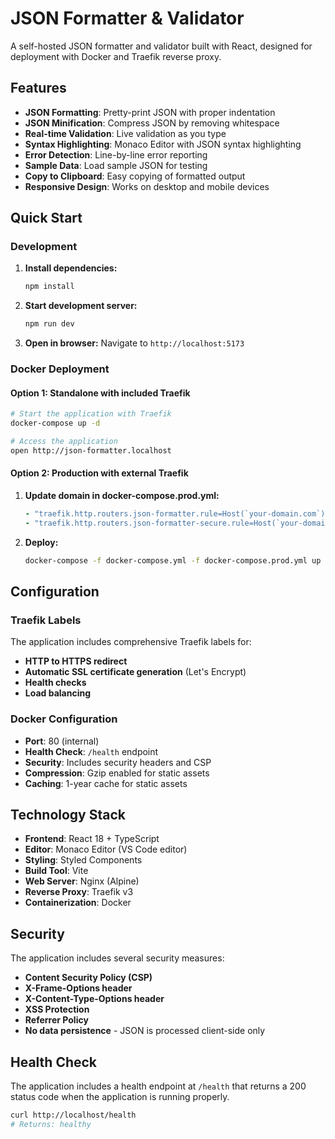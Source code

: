 # JSON Formatter & Validator

A self-hosted JSON formatter and validator built with React, designed for deployment with Docker and Traefik reverse proxy.

## Features

- **JSON Formatting**: Pretty-print JSON with proper indentation
- **JSON Minification**: Compress JSON by removing whitespace
- **Real-time Validation**: Live validation as you type
- **Syntax Highlighting**: Monaco Editor with JSON syntax highlighting
- **Error Detection**: Line-by-line error reporting
- **Sample Data**: Load sample JSON for testing
- **Copy to Clipboard**: Easy copying of formatted output
- **Responsive Design**: Works on desktop and mobile devices

## Quick Start

### Development

1. **Install dependencies:**
   ```bash
   npm install
   ```

2. **Start development server:**
   ```bash
   npm run dev
   ```

3. **Open in browser:**
   Navigate to `http://localhost:5173`

### Docker Deployment

#### Option 1: Standalone with included Traefik

```bash
# Start the application with Traefik
docker-compose up -d

# Access the application
open http://json-formatter.localhost
```

#### Option 2: Production with external Traefik

1. **Update domain in docker-compose.prod.yml:**
   ```yaml
   - "traefik.http.routers.json-formatter.rule=Host(`your-domain.com`)"
   - "traefik.http.routers.json-formatter-secure.rule=Host(`your-domain.com`)"
   ```

2. **Deploy:**
   ```bash
   docker-compose -f docker-compose.yml -f docker-compose.prod.yml up -d
   ```

## Configuration

### Traefik Labels

The application includes comprehensive Traefik labels for:

- **HTTP to HTTPS redirect**
- **Automatic SSL certificate generation** (Let's Encrypt)
- **Health checks**
- **Load balancing**

### Docker Configuration

- **Port**: 80 (internal)
- **Health Check**: `/health` endpoint
- **Security**: Includes security headers and CSP
- **Compression**: Gzip enabled for static assets
- **Caching**: 1-year cache for static assets

## Technology Stack

- **Frontend**: React 18 + TypeScript
- **Editor**: Monaco Editor (VS Code editor)
- **Styling**: Styled Components
- **Build Tool**: Vite
- **Web Server**: Nginx (Alpine)
- **Reverse Proxy**: Traefik v3
- **Containerization**: Docker

## Security

The application includes several security measures:

- **Content Security Policy (CSP)**
- **X-Frame-Options header**
- **X-Content-Type-Options header**  
- **XSS Protection**
- **Referrer Policy**
- **No data persistence** - JSON is processed client-side only

## Health Check

The application includes a health endpoint at `/health` that returns a 200 status code when the application is running properly.

```bash
curl http://localhost/health
# Returns: healthy
```
